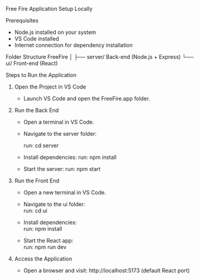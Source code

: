 Free Fire Application Setup Locally

Prerequisites
- Node.js installed on your system
- VS Code installed
- Internet connection for dependency installation

Folder Structure
FreeFire
│
├── server/   Back-end (Node.js + Express)
└── ui/       Front-end (React)

Steps to Run the Application

1. Open the Project in VS Code
   - Launch VS Code and open the FreeFire.app folder.

2. Run the Back End
   - Open a terminal in VS Code.  
   - Navigate to the server folder:  
   
     run: cd server
    
   - Install dependencies:
    run: npm install

   - Start the server:
     run: npm start

3. Run the Front End  
   - Open a new terminal in VS Code. 
 
   - Navigate to the ui folder:  
     run: cd ui
    
   - Install dependencies:  
     run: npm install
    
   - Start the React app:  
     run: npm run dev

4. Access the Application
   - Open a browser and visit:  http://localhost:5173 (default React port)